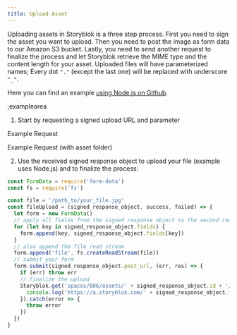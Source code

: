 ```yaml
---
title: Upload Asset
---
```


Uploading assets in Storyblok is a three step process. First you need to sign the asset you want to upload. Then you need to post the image as form data to our Amazon S3 bucket. Lastly, you need to send another request to finalize the process and let Storyblok retrieve the MIME type and the content length for your asset. Uploaded files will have parameterized names; Every dot `"."` (except the last one) will be replaced with underscore `"_"`. 

Here you can find an example [using Node.js on Github](https://github.com/onefriendaday/storyblok-file-upload-example).

;examplearea

1. Start by requesting a signed upload URL and parameter

Example Request

<RequestExample url="https://mapi.storyblok.com/v1/spaces/656/assets/" httpMethod="POST" :requestObject='{"filename":"your_file.jpg","size":"400x500"}'></RequestExample>

Example Request (with asset folder)

<RequestExample url="https://mapi.storyblok.com/v1/spaces/606/assets/" httpMethod="POST" :requestObject='{"filename":"your_file.jpg","size":"400x500","asset_folder_id":123}'></RequestExample>

2. Use the received signed response object to upload your file (example uses Node.js) and to finalize the process: 

```javascript
const FormData = require('form-data')
const fs = require('fs')

const file = '/path_to/your_file.jpg'
const fileUpload = (signed_response_object, success, failed) => {
  let form = new FormData()
  // apply all fields from the signed response object to the second request
  for (let key in signed_response_object.fields) {
    form.append(key, signed_response_object.fields[key])
  }
  // also append the file read stream
  form.append('file', fs.createReadStream(file))
  // submit your form
  form.submit(signed_response_object.post_url, (err, res) => {
    if (err) throw err
    // finalize the upload
    Storyblok.get('spaces/606/assets/' + signed_response_object.id + '/finish_upload').then(response => {
      console.log('https://a.storyblok.com/' + signed_response_object.fields.key + ' uploaded!')
    }).catch(error => { 
      throw error
    })
  })
}
```
